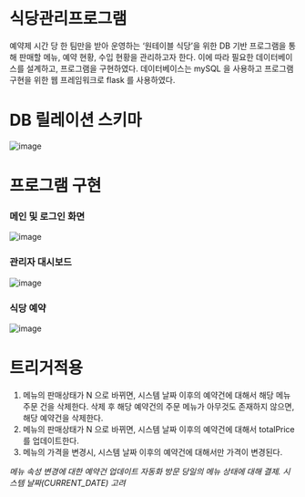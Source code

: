 # 식당관리프로그램

예약제 시간 당 한 팀만을 받아 운영하는 ‘원테이블 식당’을 위한 DB 기반 프로그램을 통해 판매할 메뉴, 예약 현황, 수입
현황을 관리하고자 한다. 이에 따라 필요한 데이터베이스를 설계하고, 프로그램을 구현하였다. 데이터베이스는 mySQL 을
사용하고 프로그램 구현을 위한 웹 프레임워크로 flask 를 사용하였다.




# DB 릴레이션 스키마

![image](https://github.com/user-attachments/assets/d3eb4cad-0370-43b9-abbb-c832cf2ae1fd)






# 프로그램 구현 

### 메인 및 로그인 화면
![image](https://github.com/user-attachments/assets/7902044e-6cbd-4148-b5f1-ad69d5f8ccaa)


### 관리자 대시보드
![image](https://github.com/user-attachments/assets/6f7e7368-9d64-4dce-b417-97b519bfe596)


### 식당 예약
![image](https://github.com/user-attachments/assets/b79f7912-a25b-494e-8173-f11ad8dbb5ee)






# 트리거적용

1. 메뉴의 판매상태가 N 으로 바뀌면, 시스템 날짜 이후의 예약건에 대해서 해당 메뉴주문 건을 삭제한다. 삭제 후 해당
예약건의 주문 메뉴가 아무것도 존재하지 않으면, 해당 예약건을 삭제한다.
2. 메뉴의 판매상태가 N 으로 바뀌면, 시스템 날짜 이후의 예약건에 대해서 totalPrice 를 업데이트한다.
3. 메뉴의 가격을 변경시, 시스템 날짜 이후의 예약건에 대해서만 가격이 변경된다. 

_메뉴 속성 변경에 대한 예약건 업데이트 자동화
방문 당일의 메뉴 상태에 대해 결제. 
시스템 날짜(CURRENT_DATE) 고려_




